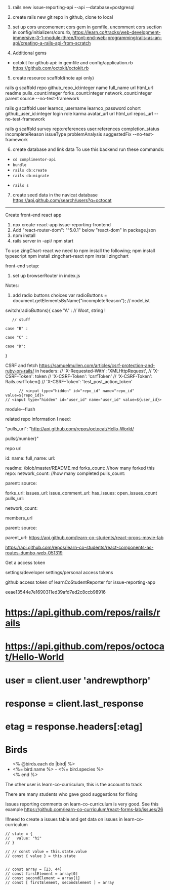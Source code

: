 1. rails new issue-reporting-api --api --database=postgresql

2. create rails new git repo in github, clone to local

3. set up cors
  uncomement cors gem in gemfile, uncomment cors section in config/initializers/cors.rb, 
  https://learn.co/tracks/web-development-immersive-3-1-module-three/front-end-web-programming/rails-as-an-api/creating-a-rails-api-from-scratch

4. Additional gems
  - octokit for github api: in gemfile and config/application.rb
    https://github.com/octokit/octokit.rb

    <!-- Github API guide:
    https://developer.github.com/v3/ -->

5. create resource scaffold(note api only)

rails g scaffold repo github_repo_id:integer name full_name url html_url readme pulls_count:integer forks_count:integer network_count:integer parent source --no-test-framework

rails g scaffold user learnco_username learnco_password cohort github_user_id:integer login role karma avatar_url url html_url  repos_url --no-test-framework

rails g scaffold survey repo:references user:references completion_status incompleteReason issueType problemAnalysis suggestedFix --no-test-framework


6. create database and link data
  To use this backend run these commands:
  * `cd complimentor-api`
  * `bundle`
  * `rails db:create`
  * `rails db:migrate`
  <!-- * `rails db:seed` -->
  * `rails s`

7. create seed data in the navicat database
  https://api.github.com/search/users?q=octocat

------------------

Create front-end react app

1. npx create-react-app issue-reporting-frontend
2. Add "react-router-dom": "^5.0.1" below "react-dom" in package.json
3. npm install
4. rails server in -api/ npm start

To use zingChart-react we need to npm install the following;
npm install typescript
npm install zingchart-react
npm install zingchart

front-end setup:
1. set up browserRouter in index.js


Notes:

1. add radio buttons choices
var radioButtons = document.getElementsByName("incompleteReason"); // nodeList

switch(radioButtons){
    case "A" :  // Woot, string !

       // stuff

    case "B" :

    case "C" :

    case "D":

}

CSRF and fetch
https://samuelmullen.com/articles/csrf-protection-and-ruby-on-rails/
in headers:
      // 'X-Requested-With': 'XMLHttpRequest',
      // 'X-CSRF-Token': token
      // 'X-CSRF-Token': 'csrfToken'
      // 'X-CSRF-Token': Rails.csrfToken()
      // 'X-CSRF-Token': 'test_post_action_token'

          // <input type="hidden" id="repo_id" name="repo_id" value=${repo_id}>
    // <input type="hidden" id="user_id" name="user_id" value=${user_id}>


 module--flush 


related repo information I need: 


 "pulls_url": "http://api.github.com/repos/octocat/Hello-World/
 
 
 pulls{/number}"

 repo url

 id:
 name: 
 full_name:
 url:

readme: /blob/master/README.md
 forks_count: 
//how many forked this repo:
network_count: 
//how many completed
pulls_count: 

parent:
source: 



 forks_url: 
 issues_url: 
 issue_comment_url:
 has_issues:
 open_issues_count
 pulls_url:


  network_count: 

  members_url



 parent:
 source: 

parent_url: 
https://api.github.com/learn-co-students/react-props-movie-lab


https://api.github.com/repos/learn-co-students/react-components-as-routes-dumbo-web-051319


Get a access token

settings/developer settings/personal access tokens

github access token of learnCoStudentReporter for issue-reporting-app

eeae13544e7e1690311ed39afd7ed2c8ccb98916



# https://api.github.com/repos/rails/rails
# https://api.github.com/repos/octocat/Hello-World

# user      = client.user 'andrewpthorp'
# response  = client.last_response
# etag      = response.headers[:etag]

<!-- Code for show all birds -->

<h1>Birds</h1>
 
<ul>
<% @birds.each do |bird| %>
    <li><%= bird.name %> - <%= bird.species %></li>
<% end %>
</ul>

The other user is learn-co-curriculum, this is the account to track 

There are many students who gave good suggestions for fixing

Issues reporting comments on learn-co-curriculum is very good. 
See this example
https://github.com/learn-co-curriculum/react-forms-lab/issues/26


!!!need to create a issues table and get data on issues in learn-co-curriculum


    // state = {
    //   value: "hi"
    // }
    
    // // const value = this.state.value
    // const { value } = this.state


    // const array = [23, 44]
    // const firstElement = array[0]
    // const secondElement = array[1]
    // const [ firstElement, secondElement ] = array